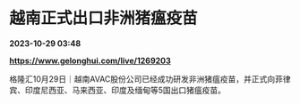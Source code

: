 # 越南正式出口非洲猪瘟疫苗

**2023-10-29 03:48**

**https://www.gelonghui.com/live/1269203**

格隆汇10月29日｜越南AVAC股份公司已经成功研发非洲猪瘟疫苗，并正式向菲律宾、印度尼西亚、马来西亚、印度及缅甸等5国出口猪瘟疫苗。